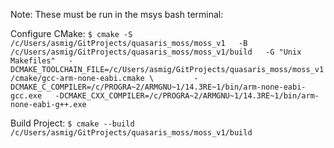 Note: These must be run in the msys bash terminal:

Configure CMake:
```$ cmake -S /c/Users/asmig/GitProjects/quasaris_moss/moss_v1   -B /c/Users/asmig/GitProjects/quasaris_moss/moss_v1/build   -G "Unix Makefiles"   -DCMAKE_TOOLCHAIN_FILE=/c/Users/asmig/GitProjects/quasaris_moss/moss_v1/cmake/gcc-arm-none-eabi.cmake \         -DCMAKE_C_COMPILER=/c/PROGRA~2/ARMGNU~1/14.3RE~1/bin/arm-none-eabi-gcc.exe   -DCMAKE_CXX_COMPILER=/c/PROGRA~2/ARMGNU~1/14.3RE~1/bin/arm-none-eabi-g++.exe```

Build Project:
```$ cmake --build /c/Users/asmig/GitProjects/quasaris_moss/moss_v1/build```